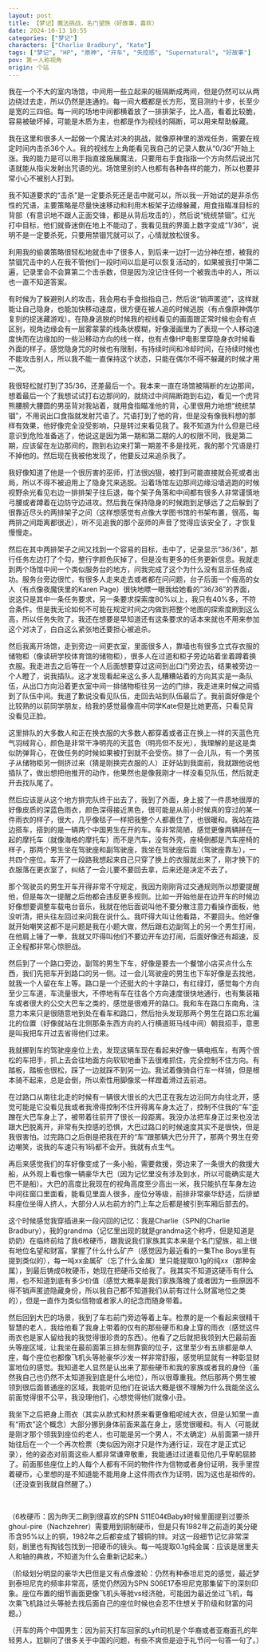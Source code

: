 ```yaml
---
layout: post
title: 【梦记】魔法挑战，名门望族（好故事，喜欢）
date: 2024-10-13 10:55
categories: ["梦记"]
characters: ["Charlie Bradbury", "Kate"]
tags: ["梦记", "HP", "原神", "开车", "失控感", "Supernatural", "好故事"]
pov: 第一人称视角
origin: 个站
---
```


我在一个不大的室内场馆，中间用一些立起来的板隔断成两间，但是仍然可以从两边绕过去走，所以仍然是连通的。每一间大概都是长方形，宽目测约十步，长至少是宽的三四倍。每一间的场地中间都横着放了一排排架子，比人高，看着比较脆，容易被破坏掉，可能是木质为主，也都是作为视线的隔断，可以用来帮助躲藏。

我在这里和很多人一起做一个魔法对决的挑战，就像原神里的游戏任务，需要在规定时间内击杀36个人。我的视线左上角能看见我自己的记录人数从“0/36”开始上涨。我的能力是可以用手指直接施展魔法，只要用右手食指指一个方向然后说出咒语就能从指尖发射出咒语的光。场馆里别的人也都有各种各样的能力，所以也要非常小心不被别人打到。

我不知道要求的“击杀”是一定要杀死还是击中就可以，所以我一开始试的是非杀伤性的咒语，主要策略是尽量快速移动和利用木板架子边缘躲藏，用食指瞄准目标的背部（有意识地不跟人正面交锋，都是从背后攻击的），然后说“统统禁锢”。红光打中目标，他们就昏迷倒在地上不能动了，我看见我的界面上数字变成“1/36”，说明不是一定要杀死，只要用禁锢咒就可以了，心情就放松很多。

利用我的偷袭策略很轻松地就击中了很多人，到后来一边打一边分神在想，被我的禁锢咒击中的人在我不管他们一段时间以后是可以恢复活动的，如果被我打中第二遍，记录里会不会算第二个击杀数，但是因为没记住任何一个被我击中的人，所以也一直不知道答案。

有时候为了躲避别人的攻击，我会用右手食指指自己，然后说“销声匿迹”，这样就能让自己隐身，也能加快移动速度，很方便在被人追的时候逃脱（有点像原神偶尔复刻的捉迷藏游戏）。在隐身逃脱的时候我的视线看见的画面跟正常时候也会有点区别，视角边缘会有一层雾蒙蒙的线条状模糊，好像漫画里为了表现一个人移动速度快而在边缘加的一些沿移动方向的线一样，也有点像HP电影里穿隐身衣时候看外面的样子。感觉隐身咒的时候也有限制，有持续时间和冷却时间，在持续时候也不能攻击别人，所以我不能一直保持这个状态，只能在偶尔不得不躲藏的时候才用一次。

我很轻松就打到了35/36，还差最后一个。我本来一直在场馆被隔断的左边那间，想着最后一个了我想试试打右边那间的，就绕过中间隔断跑到右边，看见一个虎背熊腰膀大腰圆的男巫背对我站着，就用食指瞄准他的背，心里很用力地想“统统禁锢”，不用说出口食指就发射咒语了。咒语打到了他的背，但是没有像我料想的那样有效果，他好像完全没受影响，只是转过来看见我了。我不知道为什么但是已经意识到危险准备逃了，他说这是因为第一期和第二期的人的权限不同，我是第二期，应该留在左边那间的，跑到右边来打第一期差不多是找死，我的那个咒语是打不掉他的。然后现在我被他发现了，他要反过来追杀我了。

我好像知道了他是一个很厉害的巫师，打法很凶狠，被打到可能直接就会死或者出局，所以不得不被迫用上了隐身咒来逃脱。沿着场馆左边那间边缘沿墙逃跑的时候视野余光看见右边一排排架子往后退，每个架子角落和中间都有很多人非常谨慎地弓腰或者蹲着在边防守边进攻。然后我在保持隐身的时候跑到足够远了之后躲到了很靠近尽头的两排架子之间（这样想感觉有点像大学图书馆的书架布置，很高，每两排之间距离都很近），听不见追我的那个巫师的声音了觉得应该安全了，才恢复慢慢走。

然后在其中两排架子之间又找到一个容易的目标，击中了，记录显示“36/36”，那行任务左边打了个勾，整行字颜色灰掉了，但是没有更多的任务更新信息。我就走到两个场馆中间一个类似服务台的地方，问我完成了这个为什么没有显示任务成功。服务台旁边很忙，有很多人走来走去或者都在问问题，台子后面一个瘦高的女人（有点像夜魔侠里的Karen Page）很快地瞟一眼我给她看的“36/36”的界面，说这只是其中一条任务要求，另一条要求探索度80%以上，我只有40%多，不符合条件。但是我无论如何不可能在规定时间之内做到把整个地图的探索度刷到这么高，所以任务失败了。我还在想要是早知道还有这条要求的话本来就也不用来参加这个对决了，白白这么紧张地还要担心被追杀。

然后我离开场馆，走到旁边一间更衣室，里面很多人，靠墙也有很多立式存衣服的储物柜（像读研学校体育馆的储物柜），很多人在过道和柜子旁边站着坐着蹲着换衣服。我走进去之后等在一个人后面想要穿过这间到出口门旁边去，结果被旁边一个人瞪了，说我插队。这才发现看起来这么多人乱糟糟站着的方向其实是一条队伍，从出口方向沿着更衣室中间一排储物柜往另一边的门排，我走进来时候之间插到了队伍中间。我道了歉说没看见队伍，走回去站到队伍最后了。我前面好像是个比较熟的以前同学朋友，给我的感觉最像高中同学Kate但是比她更高，只看见背没看见正脸。

这里排队的大多数人和正在换衣服的大多数人都穿着或者正在换上一样的天蓝色充气羽绒背心，颜色是非常干净明亮的天蓝色（明亮但不反光），我理解的是这是类似防弹背心，在做任务的时候如果被打到就不会受伤。排了一会儿队，有一个男孩子从储物柜另一侧挤过来（猜是刚换完衣服的人）正好站到我面前，我就跟他说他插队了，做出想把他推开的动作，他果然也是像我刚才一样没看见队伍，然后就走开去找队尾了。

然后应该是从这个地方排完队终于出去了，我到了外面，身上披了一件质地很厚的好像皮质的深蓝色雨衣，颜色深得接近黑色，很可能是从前小时候真的穿过的某一件雨衣的样子，很大，几乎像毯子一样把我整个人都裹住了，也很暖和。我站在路边搭车，搭到的是一辆两个中国男生在开的车。车非常简陋，感觉更像两辆拼在一起的摩托车（就像海格的摩托车）而不是汽车，没有外壳，座椅倒都是汽车座椅的样子，那两个男生坐在驾驶座和副驾驶座，我坐在驾驶座后面（驾驶座靠左），一共四个座位。车开了一段路我想起来自己只穿了换上的衣服就出来了，刚才换下的衣服落在更衣室了，纠结了一会儿要不要回去拿，后来还是决定不去了。

那个驾驶员的男生开车开得非常不守规定，我因为刚刚背过交通规则所以想要提醒他，但是每次一提醒之后他都会违反更多规则。比如一开始他是在边开车的时候边好像想要调整车载电台音乐，我就在他后面说叫他不要分散注意力看操作面板，他没听清，把头往左回过来问我在说什么。我吓得大叫让他看路，不要回头。他好像就开始嘲笑这都不是问题是我在小题大做，然后跟右边副驾上的另一个男生打闹，在他肩上锤了一拳，我就又吓得叫他们不要边开车边打闹，后面好像还有超速，反正全程都非常心惊胆战。

然后到了一个路口旁边，副驾的男生下车，好像是要去一个餐馆小店买点什么东西，我们先把车开到路口的另一侧。过一会儿驾驶座的男生也下车好像是去找他，就我一个人留在车上等。路口是一个还挺大的十字路口，有红绿灯，感觉每个方向至少三车道，车流量很大，不停地有车在往各个方向速度很快地通行，也有集装箱车或者很大的公交大巴车之类的，感觉是很难开的路口。我和车在路口东南角，注意力本来只是很随意地到处在看车和路口，然后抬头发现那两个男生在路口东北偏北的位置（好像就站在北侧那条东西方向的人行横道斑马线中间）朝我招手，意思是叫我把车开过去省得他们过来。

我就挪到车的驾驶座座位上去，发现这辆车现在看起来好像一辆电瓶车，有两个很松的车把手，抓上去会往地面方向软软地垂下去很难抓住，完全控制不住方向。有踏板，踏板也很松，踩了一边就踩不到另一边。我试着像骑自行车一样骑，但是根本骑不起来，总是会倒，所以索性用脚像浆一样蹬着滑过去前进。

在过路口从南往北走的时候有一辆很大很长的大巴正在我左边沿同方向往北开，感觉可能是它没看见我或者我滑得控制不住开得离车身太近了，控制不住我的“车”歪蹭在大巴车身上了，被带着往前开了很长一段距离。我没办法把车身正过来也没法跟大巴脱离开，非常有失控感的恐惧，大巴过路口的时候速度其实不是很快，但是我很害怕。过完路口之后倒是把我在开的“车”跟那辆大巴分开了，那两个男生在旁边嘲笑，说我的车速只有1码都不会开。我就有点生气。

再后来感觉我们的车好像变成了一条小船，需要救援，旁边来了一条很大的救援大船，从外观上看也像一辆豪华大巴（因为记忆里没有涉及到水，所以可能确实是大巴不是船）。大巴的高度比我现在的视角高度至少高出一米，我只能扒在车身左边中间往窗口里面看，能看见里面人很多，座位分等级，前排非常豪华舒适，后排塑料座位坐得人挤人，大部分人从右前方的门上车之后都是被引到车厢后部去的。

这个时候感觉我穿插进来一段闪回的记忆：我是Charlie（SPN的Charlie Bradbury），我的grandma（记忆里出现的就是grandma这个称呼，但是知道是奶奶）在临终前给了我6枚硬币，跟我说我们家族其实本来是个名门望族，祖上很有地位名望和财富，掌握了什么什么矿产（感觉因为最近看的一集The Boys里有提到类似的），每一吨xx金属矿（忘了什么金属）里只能提取0.1g的纯xx（那种金属），到最后铸成6枚硬币，她现在把硬币交给我了。我其实不知道这硬币有什么用，也不知道到底有多少价值（感觉大概率是我们家族落魄了或者因为一些原因不得不销声匿迹隐藏身份，所以我自己都不知道我们从前有过什么财富地位之类的），但是一直作为类似信物或者家人的纪念而随身带着。

然后回到大巴的场景，我到了车右前门旁边等着上车。检票的是一个看起来很精干智慧的老人，我给他看了我身上带着的仅有的那些硬币和身上穿的雨衣（感觉这件雨衣也是家人留给我的我觉得很珍贵的东西）。他看了之后就把我领到大巴最前面头等座区域，让我坐在最前面第三排左侧靠窗的位子，这里至少有五排都是单人座，每个座位也都像飞机头等舱豪华沙发一样非常舒服，感觉明显就有一种彰显财富地位的感觉。我知道老人显然是认出来了那些硬币和我的家族或者我的身份（虽然我自己也仍然不太知道我到底是什么地位），所以很尊重我。然后那两个男生被领到很后面普通座的区域，我能听见他们在说话大概是很不理解为什么我能坐这么前面觉得很不公平，我没理他们，心想觉得他们就像小丑。

我坐下之后把身上雨衣（其实从款式和材质来看更像粗呢绒大衣，但是认知里一直有“雨衣”这个概念）大部分挪到身体前面来盖在身上，感觉很暖和。有人（可能就是刚才那个领我到座位的老人，也可能是另一个男人，不太确定）从前面第一排开始往后在一个一个再次检票（类似因为刚才只是作为通行证，现在才是正式记录），他的姿态对前面这些人都非常谦卑敬重，我能通过过道看见他几乎卑躬屈膝了。前面那些座位上的人每个人都有不同的物件作为信物或者身份证明，我手里捏着硬币，心里想的是不知道能不能用身上这件雨衣作为证明，因为这也是祖传的。（还没查到我就自然醒了。）

<br>

（6枚硬币：因为昨天二刷到很喜欢的SPN S11E04《Baby》时候里面提到过要杀ghoul-pire（Nachzehrer）需要用到铜制硬币，但是只有1982年之前造的美分硬币含95%以上的铜，1982年之后都变成了镀铜的锌。对这一段细节记忆非常深刻，剧里也有掏钱包找到一把硬币的镜头。每一吨提取0.1g纯金属：应该是居里夫人和铀的典故，不知道为什么会重新记起来。）

（阶级划分明显的豪华大巴但是又有点像渡轮：仍然有种泰坦尼克的感觉，最近梦到泰坦尼克的频率非常高，感觉仍然因为SPN S06E17泰坦尼克那集留下的深刻印象。座位布置的细节画面更像飞机头等舱vs经济舱，可能因为最近坐过飞机，每次乘飞机路过头等舱去找后面自己的座位时候也会忍不住想关于阶级和财富的问题。）

（开车的两个中国男生：因为前天打车回家的Lyft司机是个华裔或者亚裔面孔的年轻男人，尬聊问了很多关于中国的问题，有些不爽但是迫于礼节问一句答一句了。）

